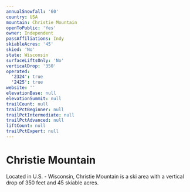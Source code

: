 ```yaml
---
annualSnowfall: '60'
country: USA
mountain: Christie Mountain
openToPublic: 'Yes'
owner: Independent
passAffiliations: Indy
skiableAcres: '45'
skied: 'No'
state: Wisconsin
surfaceLiftsOnly: 'No'
verticalDrop: '350'
operated:
  '2324': true
  '2425': true
website: ''
elevationBase: null
elevationSummit: null
trailCount: null
trailPctBeginner: null
trailPctIntermediate: null
trailPctAdvanced: null
liftCount: null
trailPctExpert: null
---
```



# Christie Mountain

Located in U.S. - Wisconsin, Christie Mountain is a ski area with a vertical drop of 350 feet and 45 skiable acres.
